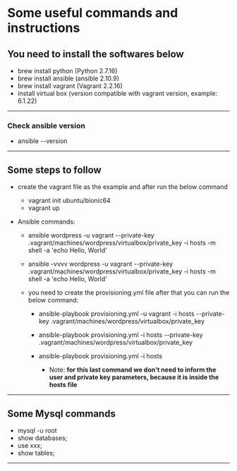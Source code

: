 # Some useful commands and instructions

## You need to install the softwares below
* brew install python (Python 2.7.16)
* brew install ansible (ansible 2.10.9)
* brew install vagrant (Vagrant 2.2.16)
* install virtual box (version compatible with vagrant version, example: 6.1.22)

---

### Check ansible version
* ansible --version

---
## Some steps to follow
* create the vagrant file as the example and after run the below command
   * vagrant init ubuntu/bionic64
   * vagrant up

* Ansible commands:
    * ansible wordpress -u vagrant --private-key .vagrant/machines/wordpress/virtualbox/private_key -i hosts -m shell -a 'echo Hello, World'

    * ansible -vvvv wordpress -u vagrant --private-key .vagrant/machines/wordpress/virtualbox/private_key -i hosts -m shell -a 'echo Hello, World'

    * you need to create the provisioning.yml file after that you can run the below command:
        * ansible-playbook provisioning.yml -u vagrant -i hosts --private-key .vagrant/machines/wordpress/virtualbox/private_key

        * ansible-playbook provisioning.yml -i hosts --private-key .vagrant/machines/wordpress/virtualbox/private_key

        * ansible-playbook provisioning.yml -i hosts 
            * Note: **for this last command we don't need to inform the user and private key parameters, because it is inside the hosts file**

---
## Some Mysql commands
* mysql -u root
* show databases;
* use xxx;
* show tables;
---
